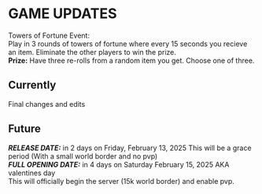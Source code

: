 # GAME UPDATES
Towers of Fortune Event:\
Play in 3 rounds of towers of fortune where every 15 seconds you recieve an item. Eliminate the other players to win the prize.\
**Prize:** Have three re-rolls from a random item you get. Choose one of three.


## Currently
Final changes and edits
## Future
**_RELEASE DATE:_** in 2 days on Friday, February 13, 2025 
This will be a grace period (With a small world border and no pvp)\
**_FULL OPENING DATE:_** in 4 days on Saturday February 15, 2025 AKA valentines day \
This will officially begin the server (15k world border) and enable pvp.
